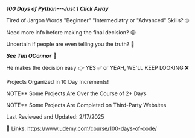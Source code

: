 ***100 Days of Python---Just 1 Click Away***

Tired of Jargon Words "Beginner" "Intermediatry or "Advanced" Skills? 🙄

Need more info before making the final decision? 😑

Uncertain if people are even telling you the truth? 🤨

***See Tim OConnor*** 👀
 
He makes the decision easy 👉 YES ✅ or YEAH, WE'LL KEEP LOOKING ❌

Projects Organized in 10 Day Increments! 

NOTE** Some Projects Are Over the Course of 2+ Days

NOTE** Some Projects Are Completed on Third-Party Websites

Last Reviewed and Updated: 2/17/2025

🚀 Links: https://www.udemy.com/course/100-days-of-code/
